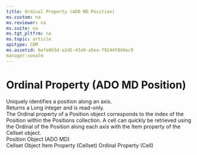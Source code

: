 ```yaml
---
title: Ordinal Property (ADO MD Position)
ms.custom: na
ms.reviewer: na
ms.suite: na
ms.tgt_pltfrm: na
ms.topic: article
apitype: COM
ms.assetid: 6efe8b5d-a2d5-43a9-a5ea-f9244f8d4ec9
manager:sonalm
---
```

# Ordinal Property (ADO MD Position)
<?xml version="1.0" encoding="utf-8"?>
<developerReferenceWithoutSyntaxDocument xmlns="http://ddue.schemas.microsoft.com/authoring/2003/5" xmlns:xlink="http://www.w3.org/1999/xlink" xmlns:xsi="http://www.w3.org/2001/XMLSchema-instance" xsi:schemaLocation="http://ddue.schemas.microsoft.com/authoring/2003/5 http://dduestorage.blob.core.windows.net/ddueschema/developer.xsd">
  <introduction>
    <para>Uniquely identifies a <legacyLink xlink:href="91eab784-3ce9-41d6-a840-9b0939ca0608">position</legacyLink> along an axis.</para>
  </introduction>
  <section>
    <title>Return Values</title>
    <content>
      <para>Returns a <languageKeyword>Long</languageKeyword> integer and is read-only.</para>
    </content>
  </section>
  <languageReferenceRemarks>
    <content>
      <para>The <unmanagedCodeEntityReference>Ordinal</unmanagedCodeEntityReference> property of a <legacyLink xlink:href="91eab784-3ce9-41d6-a840-9b0939ca0608">Position</legacyLink> object corresponds to the index of the <unmanagedCodeEntityReference>Position</unmanagedCodeEntityReference> within the <legacyLink xlink:href="5b9e7545-cf30-464d-80ef-5c99c8306bab">Positions</legacyLink> collection.</para>
      <para>A cell can quickly be retrieved using the <unmanagedCodeEntityReference>Ordinal</unmanagedCodeEntityReference> of the <unmanagedCodeEntityReference>Position</unmanagedCodeEntityReference> along each axis with the <legacyLink xlink:href="0e93d79b-b12e-4e98-889e-c2dfcca20fd0">Item</legacyLink> property of the <legacyLink xlink:href="5e2452c0-cac0-49b2-8099-836c35794d50">Cellset</legacyLink> object.</para>
    </content>
  </languageReferenceRemarks>
  <section>
    <title>Applies To</title>
    <content>
      <para>
        <link xlink:href="91eab784-3ce9-41d6-a840-9b0939ca0608">Position Object (ADO MD)</link>
      </para>
    </content>
  </section>
  <relatedTopics>
<link xlink:href="5e2452c0-cac0-49b2-8099-836c35794d50">Cellset Object</link>
<link xlink:href="0e93d79b-b12e-4e98-889e-c2dfcca20fd0">Item Property (Cellset)</link>
<link xlink:href="a6001168-b954-47f0-ba0d-c05c4cc40c58">Ordinal Property (Cell)</link>
</relatedTopics>
</developerReferenceWithoutSyntaxDocument>